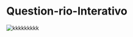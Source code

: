 # Question-rio-Interativo

![kkkkkkkkk](https://user-images.githubusercontent.com/73972922/171749849-a93a1f5e-81ba-460e-b568-758e0ffeed05.gif)

